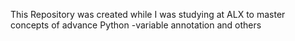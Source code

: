 This Repository was created while I was studying at ALX to master concepts of advance Python -variable annotation and others

